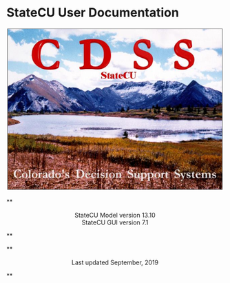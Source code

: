# StateCU User Documentation #

<a name="StateCU"></a>
![StateCU](images/StateCU.PNG)

**<p style="text-align: center;">
StateCU Model version 13.10  
StateCU GUI version 7.1  
</p>**

**<p style="text-align: center;">
Last updated September, 2019
</p>**